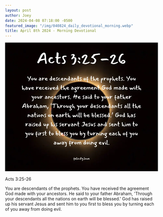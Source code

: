 ```yaml
---
layout: post
author: Joey
date: 2024-04-08 07:18:00 -0500
featured_image: "/img/040824_daily_devotional_morning.webp"
title: April 8th 2024 - Morning Devotional
---
```


[![April 8th 2024 - Morning Devotional](/img/040824_daily_devotional_morning.webp)](/img/040824_daily_devotional_morning.webp)

Acts 3:25-26

You are descendants of the prophets. You have received the agreement God made with your ancestors. He said to your father Abraham, 'Through your descendants all the nations on earth will be blessed.' God has raised up his servant Jesus and sent him to you first to bless you by turning each of you away from doing evil.